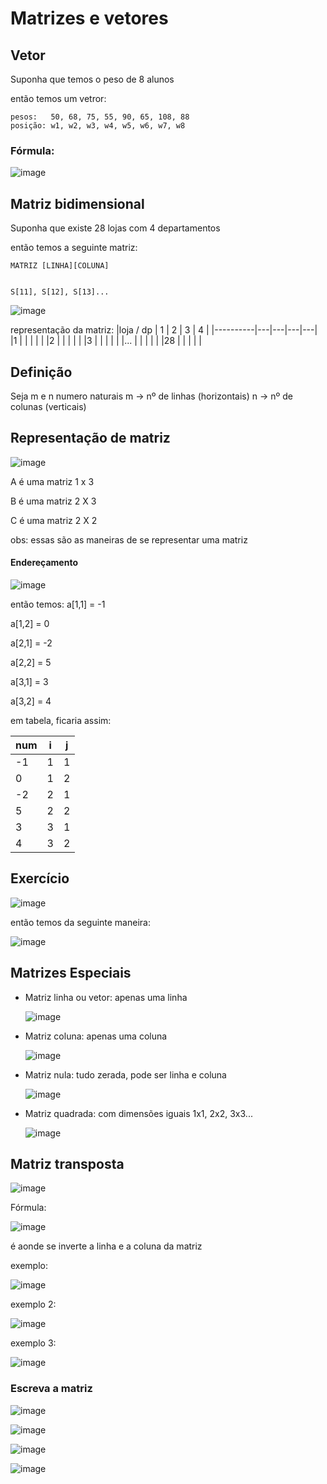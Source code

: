 # Matrizes e vetores

## Vetor

Suponha que temos o peso de 8 alunos

então temos um vetror:
```
pesos:   50, 68, 75, 55, 90, 65, 108, 88
posição: w1, w2, w3, w4, w5, w6, w7, w8
```

### Fórmula: 
![image](https://github.com/Cestaro0/Fatec-Seguranca-da-Informacao/assets/99103680/fc08ae52-35e9-48cd-9d75-120129f86050)

## Matriz bidimensional

Suponha que existe 28 lojas com 4 departamentos

então temos a seguinte matriz:
```
MATRIZ [LINHA][COLUNA]


S[11], S[12], S[13]...
```
![image](https://github.com/Cestaro0/Fatec-Seguranca-da-Informacao/assets/99103680/6829acc1-524c-4c8d-9d5a-1cb93e4b1a23)

representação da matriz:
|loja / dp | 1 | 2 | 3 | 4 |
|----------|---|---|---|---|
|1         |   |   |   |   |
|2         |   |   |   |   |
|3         |   |   |   |   |
|...       |   |   |   |   |
|28        |   |   |   |   |


## Definição

Seja m e n numero naturais
m → nº de linhas (horizontais)
n → nº de colunas (verticais)


## Representação de matriz

![image](https://github.com/Cestaro0/Fatec-Seguranca-da-Informacao/assets/99103680/8f588377-5780-4bbf-b5b5-aa73539a501c)

A é uma matriz 1 x 3

B é uma matriz 2 X 3

C é uma matriz 2 X 2

obs: essas são as maneiras de se representar uma matriz

#### Endereçamento

![image](https://github.com/Cestaro0/Fatec-Seguranca-da-Informacao/assets/99103680/14d95212-93e5-4f30-a35c-0cc8d8b7a041)

então temos:
a[1,1] = -1 

a[1,2] =  0

a[2,1] = -2

a[2,2] =  5

a[3,1] =  3 

a[3,2] =  4

em tabela, ficaria assim:

| num | i | j |
|-----|---|---|
| -1  | 1 | 1 |
|  0  | 1 | 2 |
| -2  | 2 | 1 |
|  5  | 2 | 2 |
|  3  | 3 | 1 |
|  4  | 3 | 2 |


## Exercício

![image](https://github.com/Cestaro0/Fatec-Seguranca-da-Informacao/assets/99103680/5b79d866-cc51-4053-b73a-749d4ce39dda)

então temos da seguinte maneira:

![image](https://github.com/Cestaro0/Fatec-Seguranca-da-Informacao/assets/99103680/dd707f7a-427a-497a-83c0-f23192a15732)

## Matrizes Especiais

- Matriz linha ou vetor: apenas uma linha
  
  ![image](https://github.com/Cestaro0/Fatec-Seguranca-da-Informacao/assets/99103680/a231c6ce-12ad-4888-bfee-e6e5c73f9b9a)

- Matriz coluna: apenas uma coluna
  
  ![image](https://github.com/Cestaro0/Fatec-Seguranca-da-Informacao/assets/99103680/24bf7fda-b48c-4221-93bc-20dfb7641468)

- Matriz nula: tudo zerada, pode ser linha e coluna
  
  ![image](https://github.com/Cestaro0/Fatec-Seguranca-da-Informacao/assets/99103680/4bcdc163-95cb-483a-960e-10dbb1d87fc2)

- Matriz quadrada: com dimensões iguais 1x1, 2x2, 3x3...
  
  ![image](https://github.com/Cestaro0/Fatec-Seguranca-da-Informacao/assets/99103680/b6cfd063-feee-462e-98d2-4c27f40f16fd)

## Matriz transposta

![image](https://github.com/Cestaro0/Fatec-Seguranca-da-Informacao/assets/99103680/01d40286-a14e-4836-8c6f-7d2df0cdef70)

Fórmula: 

![image](https://github.com/Cestaro0/Fatec-Seguranca-da-Informacao/assets/99103680/639d1894-1e6a-4e67-a3a0-65d76d762188)

é aonde se inverte a linha e a coluna da matriz

exemplo:

![image](https://github.com/Cestaro0/Fatec-Seguranca-da-Informacao/assets/99103680/144e8468-71e8-4c2e-9270-fb8d385efc0b)

exemplo 2:

![image](https://github.com/Cestaro0/Fatec-Seguranca-da-Informacao/assets/99103680/4870e453-17d3-4120-863b-36f121cc19d1)


exemplo 3:

![image](https://github.com/Cestaro0/Fatec-Seguranca-da-Informacao/assets/99103680/d123f85d-dd98-4afe-970a-85633b822c8a)

### Escreva a matriz

![image](https://github.com/Cestaro0/Fatec-Seguranca-da-Informacao/assets/99103680/0accb52e-9e1f-407a-a2e3-59219e01ea31)


![image](https://github.com/Cestaro0/Fatec-Seguranca-da-Informacao/assets/99103680/07df9d6f-075c-4ed7-b614-d767109ed03c)



![image](https://github.com/Cestaro0/Fatec-Seguranca-da-Informacao/assets/99103680/8bc425f4-541b-4172-ae21-5542df3ee148)

![image](https://github.com/Cestaro0/Fatec-Seguranca-da-Informacao/assets/99103680/5e28c7b8-6752-4abb-b0d8-b2604c51cb71)


